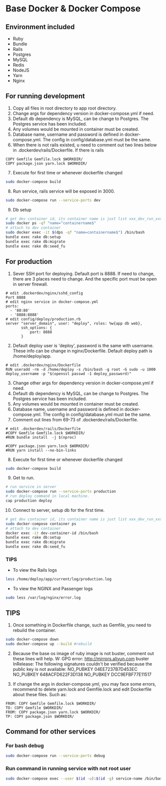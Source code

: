 # Base Docker & Docker Compose

## Environment included
- Ruby
- Bundle
- Rails
- Postgres
- MySQL
- Redis
- NodeJS
- Yarn
- Nginx

## For running development
1. Copy all files in root directory to app root directory.
2. Change args for dependency version in docker-compose.yml if need.
3. Default db dependency is MySQL, can be change to Postgres. The Postgres service has been included. 
4. Any volumes would be mounted in container must be created.
5. Database name, username and password is defined in docker-compose.yml. The config in config/database.yml must be the same.
6. When there is not rails existed, u need to comment out two lines below in .dockerdev/rails/Dockerfile. If there is rails 
```
COPY Gemfile Gemfile.lock $WORKDIR/
COPY package.json yarn.lock $WORKDIR/
```   
7. Execute for first time or whenever dockerfile changed
```bash
sudo docker-compose build
```
8. Run service, rails service will be exposed in 3000.

```bash
sudo docker-compose run --service-ports dev
```

9. Db setup

```bash
# get dev container id, its container name is just list xxx_dev_run_xxx
sudo docker ps -qf "name=^containername$"
# attach to dev container
sudo docker exec -it $(dps -qf "name=containername$") /bin/bash
bundle exec rake db:setup
bundle exec rake db:migrate
bundle exec rake db:seed_fu
```

## For production
1. Sever SSH port for deploying. Default port is 8888. If need to change, there are 3 places need to change. And the specific port must be open in server firewall.
```
# edit .dockerdev/nginx/sshd_config
Port 8888
# edit nginx service in docker-compose.yml 
ports:
  - '80:80'
  - '8888:8888'
# edit config/deploy/production.rb
server "server_domain", user: "deploy", roles: %w{app db web},
       ssh_options: {
           port: 8888
       }
```
2. Default deploy user is 'deploy', password is the same with username. These info can be change in nginx/Dockerfile. Default deploy path is /home/deploy/app.
```
# edit .dockerdev/nginx/Dockerfile
RUN useradd -rm -d /home/deploy -s /bin/bash -g root -G sudo -u 1000 deploy_username -p "$(openssl passwd -1 deploy_password)"
```
3. Change other args for dependency version in docker-compose.yml if need.
4. Default db dependency is MySQL, can be change to Postgres. The Postgres service has been included. 
5. Any volumes would be mounted in container must be created.
6. Database name, username and password is defined in docker-compose.yml. The config in config/database.yml must be the same.
7. Comment out lines from 69-73 of .dockerdev/rails/Dockerfile.
```
# edit .dockerdev/rails/Dockerfile
#COPY Gemfile Gemfile.lock $WORKDIR/
#RUN bundle install  -j $(nproc)

#COPY package.json yarn.lock $WORKDIR/
#RUN yarn install --no-bin-links
```
8. Execute for first time or whenever dockerfile changed
```bash
sudo docker-compose build
```
9. Get to run.
```bash
# run service in server
sudo docker-compose run --service-ports production
# run deploy command in local machine.
cap production deploy
```
10. Connect to server, setup db for the first time.
```bash
# get dev container id, its container name is just list xxx_dev_run_xxx
sudo docker-compose container ps
# attach to dev container
docker exec -it dev-container-id /bin/bash
bundle exec rake db:setup
bundle exec rake db:migrate
bundle exec rake db:seed_fu
```


### TIPS
- To view the Rails logs

```bash
less /home/deploy/app/current/log/production.log
```

- To view the NGINX and Passenger logs

```bash
sudo less /var/log/nginx/error.log
```

## TIPS
1. Once something in Dockerfile change, such as Gemfile, you need to rebuild the container.

```bash
sudo docker-compose down
sudo docker-compose up --build #rebuild
```

2. Because the base os image of ruby image is not buster, comment out these lines will help.
W: GPG error: http://mirrors.aliyun.com buster InRelease: The following signatures couldn't be verified because the public key is not available: NO_PUBKEY 04EE7237B7D453EC NO_PUBKEY 648ACFD622F3D138 NO_PUBKEY DCC9EFBF77E11517

3. If change the args in docker-compose.yml, you may face some errors, recommend to delete yarn.lock and Gemfile.lock and edit Dockerfile about these files. Such as:
```
FROM: COPY Gemfile Gemfile.lock $WORKDIR/
TO: COPY Gemfile $WORKDIR/
FROM: COPY package.json yarn.lock $WORKDIR/
TP: COPY package.json $WORKDIR/
``` 

## Command for other services
### For bash debug

```bash
sudo docker-compose run --service-ports debug
```

### Run command in running service with not root user 
```bash
sudo docker-compose exec --user $(id -u):$(id -g) service-name /bin/bash
```
